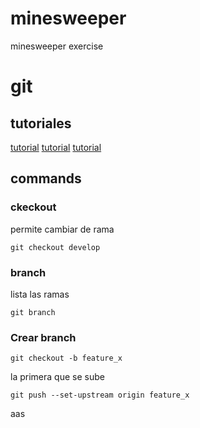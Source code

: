 # minesweeper
minesweeper exercise



# git

## tutoriales

[tutorial](https://www.diegocmartin.com/tutorial-git/)
[tutorial](https://rogerdudler.github.io/git-guide/index.es.html)
[tutorial](https://www.ionos.es/digitalguide/paginas-web/desarrollo-web/tutorial-de-git/)

## commands

### ckeckout
permite cambiar de rama
~~~
git checkout develop
~~~

### branch
lista las ramas
~~~
git branch
~~~


### Crear branch

~~~
git checkout -b feature_x
~~~

la primera que se sube 
~~~
git push --set-upstream origin feature_x
~~~

aas